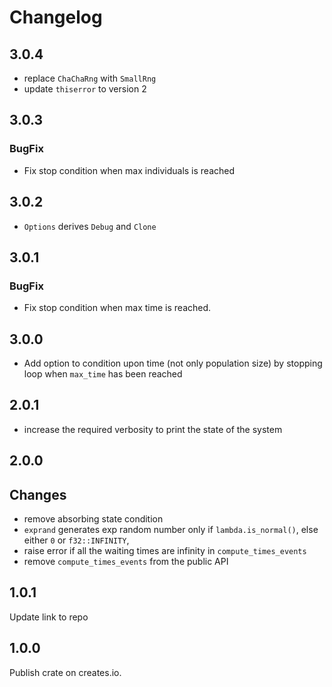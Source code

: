 # Changelog
## 3.0.4
- replace `ChaChaRng` with `SmallRng`
- update `thiserror` to version 2

## 3.0.3
### BugFix
- Fix stop condition when max individuals is reached

## 3.0.2
- `Options` derives `Debug` and `Clone`

## 3.0.1
### BugFix
- Fix stop condition when max time is reached.

## 3.0.0
- Add option to condition upon time (not only population size) by stopping loop when `max_time` has been reached

## 2.0.1
- increase the required verbosity to print the state of the system

## 2.0.0
## Changes
- remove absorbing state condition
- `exprand` generates exp random number only if `lambda.is_normal()`, else either `0` or `f32::INFINITY`,
- raise error if all the waiting times are infinity in `compute_times_events`
- remove `compute_times_events` from the public API

## 1.0.1
Update link to repo

## 1.0.0
Publish crate on creates.io.
